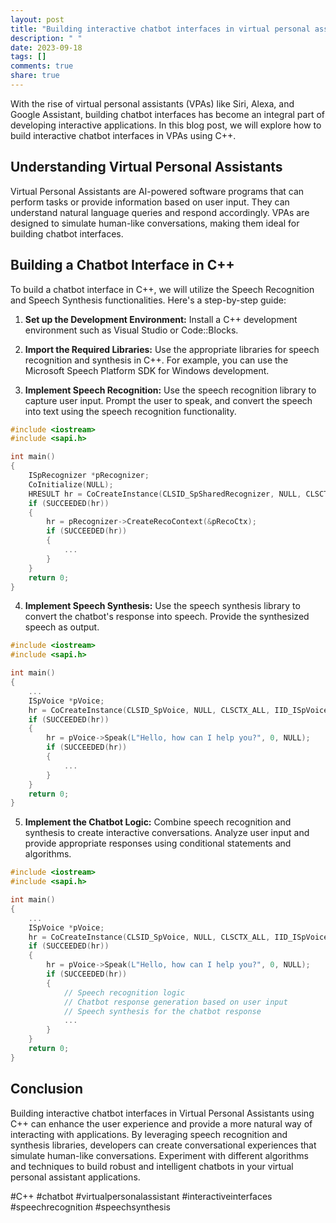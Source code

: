 ```yaml
---
layout: post
title: "Building interactive chatbot interfaces in virtual personal assistants using C++"
description: " "
date: 2023-09-18
tags: []
comments: true
share: true
---
```


With the rise of virtual personal assistants (VPAs) like Siri, Alexa, and Google Assistant, building chatbot interfaces has become an integral part of developing interactive applications. In this blog post, we will explore how to build interactive chatbot interfaces in VPAs using C++.

## Understanding Virtual Personal Assistants

Virtual Personal Assistants are AI-powered software programs that can perform tasks or provide information based on user input. They can understand natural language queries and respond accordingly. VPAs are designed to simulate human-like conversations, making them ideal for building chatbot interfaces.

## Building a Chatbot Interface in C++

To build a chatbot interface in C++, we will utilize the Speech Recognition and Speech Synthesis functionalities. Here's a step-by-step guide:

1. **Set up the Development Environment:** Install a C++ development environment such as Visual Studio or Code::Blocks.

2. **Import the Required Libraries:** Use the appropriate libraries for speech recognition and synthesis in C++. For example, you can use the Microsoft Speech Platform SDK for Windows development.

3. **Implement Speech Recognition:** Use the speech recognition library to capture user input. Prompt the user to speak, and convert the speech into text using the speech recognition functionality.

```cpp
#include <iostream>
#include <sapi.h>

int main()
{
    ISpRecognizer *pRecognizer;
    CoInitialize(NULL);
    HRESULT hr = CoCreateInstance(CLSID_SpSharedRecognizer, NULL, CLSCTX_ALL, IID_ISpRecognizer, (void **)&pRecognizer);
    if (SUCCEEDED(hr))
    {
        hr = pRecognizer->CreateRecoContext(&pRecoCtx);
        if (SUCCEEDED(hr))
        {
            ...
        }
    }
    return 0;
}
```

4. **Implement Speech Synthesis:** Use the speech synthesis library to convert the chatbot's response into speech. Provide the synthesized speech as output.

```cpp
#include <iostream>
#include <sapi.h>

int main()
{
    ...
    ISpVoice *pVoice;
    hr = CoCreateInstance(CLSID_SpVoice, NULL, CLSCTX_ALL, IID_ISpVoice, (void **)&pVoice);
    if (SUCCEEDED(hr))
    {
        hr = pVoice->Speak(L"Hello, how can I help you?", 0, NULL);
        if (SUCCEEDED(hr))
        {
            ...
        }
    }
    return 0;
}
```

5. **Implement the Chatbot Logic:** Combine speech recognition and synthesis to create interactive conversations. Analyze user input and provide appropriate responses using conditional statements and algorithms.

```cpp
#include <iostream>
#include <sapi.h>

int main()
{
    ...
    ISpVoice *pVoice;
    hr = CoCreateInstance(CLSID_SpVoice, NULL, CLSCTX_ALL, IID_ISpVoice, (void **)&pVoice);
    if (SUCCEEDED(hr))
    {
        hr = pVoice->Speak(L"Hello, how can I help you?", 0, NULL);
        if (SUCCEEDED(hr))
        {
            // Speech recognition logic
            // Chatbot response generation based on user input
            // Speech synthesis for the chatbot response
            ...
        }
    }
    return 0;
}
```

## Conclusion

Building interactive chatbot interfaces in Virtual Personal Assistants using C++ can enhance the user experience and provide a more natural way of interacting with applications. By leveraging speech recognition and synthesis libraries, developers can create conversational experiences that simulate human-like conversations. Experiment with different algorithms and techniques to build robust and intelligent chatbots in your virtual personal assistant applications.

#C++ #chatbot #virtualpersonalassistant #interactiveinterfaces #speechrecognition #speechsynthesis